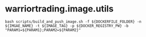 # warriortrading.image.utils
```shell
bash scripts/build_and_push_image.sh -f ${DOCKERFILE_FOLDER} -n ${IMGAE_NAME} -t ${IMAGE_TAG} -p ${DOCKER_REGISTRY_PW} -b "PARAM1=${PARAM1};PARAM2=${PARAM2}"
```